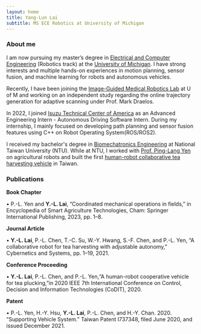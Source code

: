 ```yaml
---
layout: home
title: Yang-Lun Lai
subtitle: MS ECE Robotics at University of Michigan
---
```

### About me
I am now pursuing my master’s degree in [Electrical and Computer Engineering](https://ece.engin.umich.edu/research/research-areas/robotics-autonomous-systems/) (Robotics track) at the [University of Michigan](https://umich.edu/). I have strong interests and multiple hands-on experiences in motion planning, sensor fusion, and machine learning for robots and autonomous vehicles. 

Recently, I have been joining the [Image-Guided Medical Robotics Lab](https://medical.robotics.umich.edu/) at U of M and working on an independent study regarding the online trajectory generation for adaptive scanning under Prof. Mark Draelos.

In 2022, I joined [Isuzu Technical Center of America](https://www.isuzutechcenter.com/) as an Advanced Engineering Intern - Autonomous Driving Software Intern. During my internship, I mainly focused on developing path planning and sensor fusion features using C++ on Robot Operating System(ROS/ROS2). 

I received my bachelor's degree in [Biomechatronics Engineering](https://www.bime.ntu.edu.tw/English/Default.html) at National Taiwan University (NTU). While at NTU, I worked with [Prof. Ping-Lang Yen](http://ai.robo.ntu.edu.tw/en/personal.php?id=70) on agricultural robots and built the first [human-robot collaborative tea harvesting vehicle](https://www.tandfonline.com/doi/full/10.1080/01969722.2021.2008678?casa_token=HbjHRBD5nHoAAAAA%3A8s-BUMPLO9cl9dtvx4MxB9Ak-eDao5roP5im4yfsbI80ggUBG6CjuHUFSseR464pc83F9puzS4nP) in Taiwan.



### Publications
**Book Chapter**

• P.-L. Yen and **Y.-L. Lai**, “Coordinated mechanical operations in fields,” in Encyclopedia of Smart Agriculture Technologies, Cham: Springer International Publishing, 2023, pp. 1–8.

**Journal Article**

• **Y.-L. Lai**, P.-L. Chen, T.-C. Su, W.-Y. Hwang, S.-F. Chen, and P.-L. Yen, “A collaborative robot for tea harvesting with adjustable autonomy,” Cybernetics and Systems, pp. 1–19, 2021.

**Conference Proceeding**

• **Y.-L. Lai**, P.-L. Chen, and P.-L. Yen,“A human-robot cooperative vehicle for tea plucking,”in 2020 IEEE 7th International Conference on Control, Decision and Information Technologies (CoDIT), 2020.

**Patent**

•	P.-L. Yen, H.-Y. Hsu, **Y.-L. Lai**, P.-L. Chen, and H.-Y. Chan. 2020. “Supporting Vehicle System.” Taiwan Patent I737348, filed June 2020, and issued December 2021.
